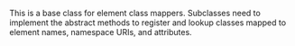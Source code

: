 This is a base class for element class mappers. Subclasses need to implement the abstract methods to register and lookup classes mapped to element names, namespace URIs, and attributes.